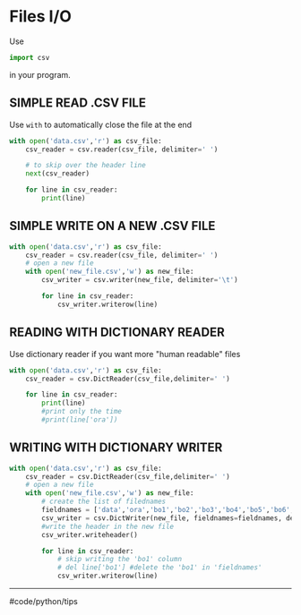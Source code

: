 # Files I/O
Use
```py
import csv
```
in your program.

## SIMPLE READ .CSV FILE
Use `with` to automatically close the file at the end
```py
with open('data.csv','r') as csv_file:
    csv_reader = csv.reader(csv_file, delimiter=' ')

    # to skip over the header line
    next(csv_reader)

    for line in csv_reader:
        print(line)
```

## SIMPLE WRITE ON A NEW .CSV FILE
```py
with open('data.csv','r') as csv_file:
    csv_reader = csv.reader(csv_file, delimiter=' ')
    # open a new file
    with open('new_file.csv','w') as new_file:
        csv_writer = csv.writer(new_file, delimiter='\t')

        for line in csv_reader:
            csv_writer.writerow(line)
```

## READING WITH DICTIONARY READER
Use dictionary reader if you want more "human readable" files
```py
with open('data.csv','r') as csv_file:
    csv_reader = csv.DictReader(csv_file,delimiter=' ')

    for line in csv_reader:
        print(line)
        #print only the time
        #print(line['ora'])
```

## WRITING WITH DICTIONARY WRITER
```py
with open('data.csv','r') as csv_file:
    csv_reader = csv.DictReader(csv_file,delimiter=' ')
    # open a new file
    with open('new_file.csv','w') as new_file:
        # create the list of filednames
        fieldnames = ['data','ora','bo1','bo2','bo3','bo4','bo5','bo6','bo7','bo8']
        csv_writer = csv.DictWriter(new_file, fieldnames=fieldnames, delimiter='\t')
        #write the header in the new file
        csv_writer.writeheader()

        for line in csv_reader:
            # skip writing the 'bo1' column
            # del line['bo1'] #delete the 'bo1' in 'fieldnames'
            csv_writer.writerow(line)
```

- - - -
#code/python/tips
